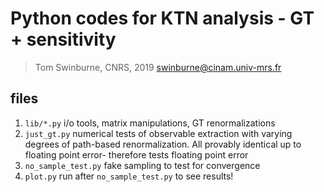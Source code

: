 # Python codes for KTN analysis - GT + sensitivity
>Tom Swinburne, CNRS, 2019
>swinburne@cinam.univ-mrs.fr

## files
1. `lib/*.py` i/o tools, matrix manipulations, GT renormalizations
2. `just_gt.py` numerical tests of observable extraction with varying degrees of path-based renormalization. All provably identical up to floating point error- therefore tests floating point error
3. `no_sample_test.py` fake sampling to test for convergence
4. `plot.py` run after `no_sample_test.py` to see results!
